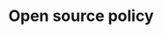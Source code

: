 ---
title: Open source policy
url: https://github.com/CivicActions/open-source-policy/blob/master/policy.md
layout: redirect
---